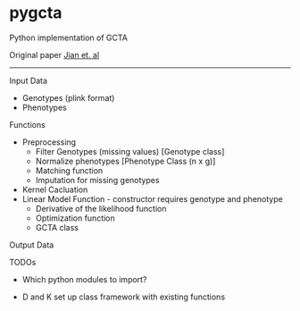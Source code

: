 # pygcta
Python implementation of GCTA

Original paper
[Jian et. al](http://www.cell.com/ajhg/abstract/S0002-9297(10)00598-7)

---

Input Data

* Genotypes (plink format)
* Phenotypes

Functions
- Preprocessing
  -  Filter Genotypes (missing values) [Genotype class]
  -  Normalize phenotypes [Phenotype Class (n x g)]
  -  Matching function
  -  Imputation for missing genotypes
- Kernel Cacluation
- Linear Model Function - constructor requires genotype and phenotype
  - Derivative of the likelihood function
  - Optimization function
  - GCTA class

Output Data

TODOs

* Which python modules to import? 

* D and K set up class framework with existing functions

